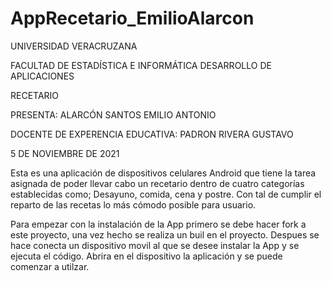 # AppRecetario_EmilioAlarcon

UNIVERSIDAD VERACRUZANA

FACULTAD DE ESTADÍSTICA E INFORMÁTICA
DESARROLLO DE APLICACIONES
             
RECETARIO

PRESENTA:
ALARCÓN SANTOS EMILIO ANTONIO

DOCENTE DE EXPERENCIA EDUCATIVA:
   PADRON RIVERA GUSTAVO
   
5 DE NOVIEMBRE DE 2021

Esta es una aplicación de dispositivos celulares Android que tiene la tarea asignada de poder llevar cabo un recetario dentro de cuatro categorías establecidas como; Desayuno, comida, cena y postre. Con tal de cumplir el reparto de las recetas lo más cómodo posible para usuario.

Para empezar con la instalación de la App primero se debe hacer fork a este proyecto, una vez hecho se realiza un buil en el proyecto.
Despues se hace conecta un dispositivo movil al que se desee instalar la App y se ejecuta el código.
Abrira en el dispositivo la aplicación y se puede comenzar a utilzar.
